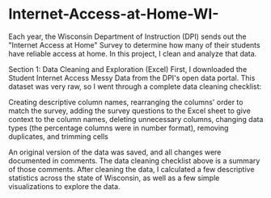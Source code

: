 # Internet-Access-at-Home-WI-

Each year, the Wisconsin Department of Instruction (DPI) sends out the "Internet Access at Home" Survey to determine how many of their students have reliable access at home. In this project, I clean and analyze that data. 

Section 1: Data Cleaning and Exploration (Excel)
First, I downloaded the Student Internet Access Messy Data from the DPI's open data portal. 
This dataset was very raw, so I went through a complete data cleaning checklist:

Creating descriptive column names, rearranging the columns' order to match the survey, adding the survey questions to the Excel sheet to give context to the column names, deleting unnecessary columns, changing data types (the percentage columns were in number format), removing duplicates, and trimming cells

An original version of the data was saved, and all changes were documented in comments. The data cleaning checklist above is a summary of those comments. 
After cleaning the data, I calculated a few descriptive statistics across the state of Wisconsin, as well as a few simple visualizations to explore the data. 
